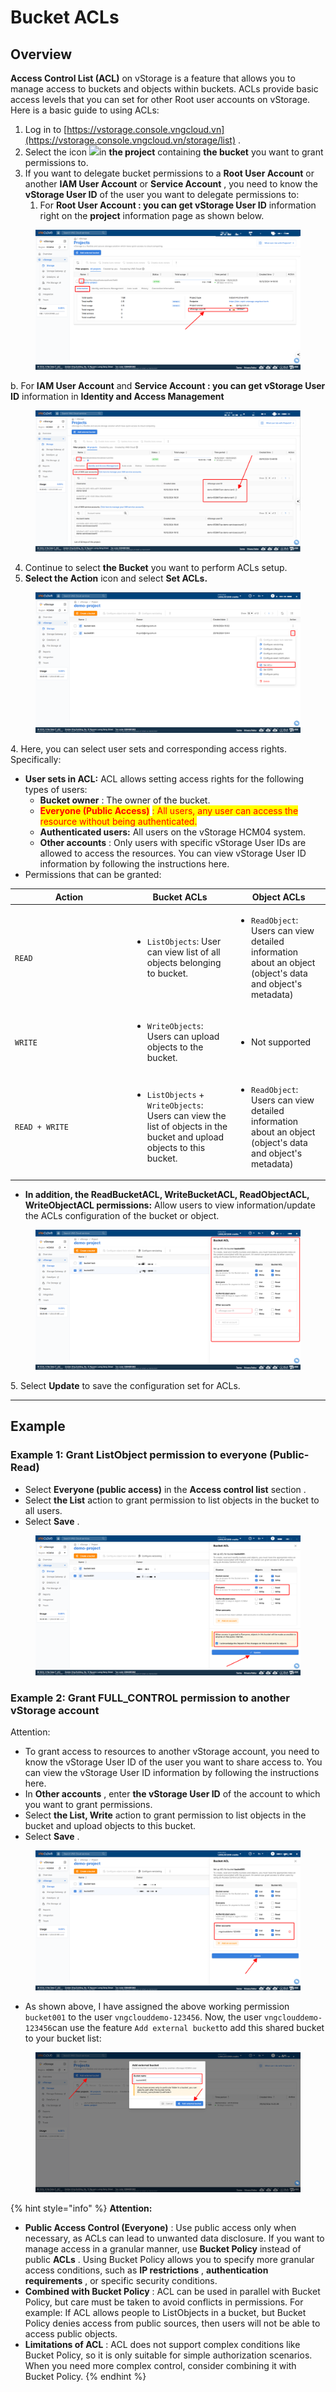 # Bucket ACLs

## **Overview** <a href="#tng-qmz-quan" id="tng-qmz-quan"></a>

**Access Control List (ACL)** on vStorage is a feature that allows you to manage access to buckets and objects within buckets. ACLs provide basic access levels that you can set for other Root user accounts on vStorage. Here is a basic guide to using ACLs:

1. Log in to [https://vstorage.console.vngcloud.vn](https://vstorage.console.vngcloud.vn/storage/list) .
2. Select the icon ![](https://docs.vngcloud.vn/~gitbook/image?url=https%3A%2F%2F3672463924-files.gitbook.io%2F%7E%2Ffiles%2Fv0%2Fb%2Fgitbook-x-prod.appspot.com%2Fo%2Fspaces%252FB0NrrrdJdpYOYzRkbWp5%252Fuploads%252F2Ye0SwJ9LL3dubdbJhKn%252Fimage.png%3Falt%3Dmedia%26token%3Dcee711e0-ec36-4c9d-ab5f-c8537e348626\&width=33\&dpr=4\&quality=100\&sign=d8575ee1\&sv=2)in **the project** containing **the bucket** you want to grant permissions to.
3. If you want to delegate bucket permissions to a **Root User Account** or another **IAM User Account** or **Service Account** , you need to know the **vStorage User ID** of the user you want to delegate permissions to:
   1. For **Root User Account : you can get vStorage User ID** information right on the **project** information page as shown below.

<figure><img src="../../../../../../.gitbook/assets/image (3).png" alt=""><figcaption></figcaption></figure>

b. For **IAM User Account** and **Service Account : you can get vStorage User ID** information in **Identity and Access Management**

<figure><img src="../../../../../../.gitbook/assets/image (1) (1).png" alt=""><figcaption></figcaption></figure>

4. Continue to select **the Bucket** you want to perform ACLs setup.
5. **Select the Action** icon and select **Set ACLs.**

<figure><img src="../../../../../../.gitbook/assets/image (43) (1).png" alt=""><figcaption></figcaption></figure>

4\. Here, you can select user sets and corresponding access rights. Specifically:

* **User sets in ACL:** ACL allows setting access rights for the following types of users:
  * **Bucket owner** : The owner of the bucket.
  * <mark style="color:red;">**Everyone (Public Access)**</mark> <mark style="color:red;"></mark><mark style="color:red;">: All users, any user can access the resource without being authenticated.</mark>
  * **Authenticated users:** All users on the vStorage HCM04 system.
  * **Other accounts** : Only users with specific vStorage User IDs are allowed to access the resources. You can view vStorage User ID information by following the instructions here.
* Permissions that can be granted:

<table><thead><tr><th width="174">Action</th><th>Bucket ACLs</th><th>Object ACLs</th></tr></thead><tbody><tr><td><code>READ</code></td><td><ul><li><code>ListObjects</code>: User can view list of all objects belonging to bucket.</li></ul></td><td><ul><li><code>ReadObject</code>: Users can view detailed information about an object (object's data and object's metadata)</li></ul></td></tr><tr><td><code>WRITE</code></td><td><ul><li><code>WriteObjects</code>: Users can upload objects to the bucket.</li></ul></td><td><ul><li>Not supported</li></ul></td></tr><tr><td><code>READ + WRITE</code></td><td><ul><li><code>ListObjects</code> + <code>WriteObjects</code>: Users can view the list of objects in the bucket and upload objects to this bucket.</li></ul></td><td><ul><li><code>ReadObject</code>: Users can view detailed information about an object (object's data and object's metadata)</li></ul></td></tr></tbody></table>

* **In addition, the ReadBucketACL, WriteBucketACL, ReadObjectACL, WriteObjectACL permissions:** Allow users to view information/update the ACLs configuration of the bucket or object.

<figure><img src="../../../../../../.gitbook/assets/image (44) (1).png" alt=""><figcaption></figcaption></figure>

5\. Select **Update** to save the configuration set for ACLs.

***

## Example <a href="#v-jga-d-xym-minh-ha-68s" id="v-jga-d-xym-minh-ha-68s"></a>

### **Example 1: Grant ListObject permission to everyone (Public-Read)** <a href="#v-jga-d-xym-1-cp-r5s-quyn-sv5a-listobject-cho-tt-r5s-c-5um-mi-68s-ngi-28a9548a-public-read" id="v-jga-d-xym-1-cp-r5s-quyn-sv5a-listobject-cho-tt-r5s-c-5um-mi-68s-ngi-28a9548a-public-read"></a>

* Select **Everyone (public access)** in the **Access control list** section .
* Select **the List** action to grant permission to list objects in the bucket to all users.
* Select **Save** .

<figure><img src="../../../../../../.gitbook/assets/image (45) (1).png" alt=""><figcaption></figcaption></figure>

### **Example 2: Grant FULL\_CONTROL permission to another vStorage account** <a href="#v-jga-d-xym-2-cp-r5s-quyn-sv5a-full_control-cho-mt-79s-ti-jia-khon-ir5a-vstorage-khc-fla" id="v-jga-d-xym-2-cp-r5s-quyn-sv5a-full_control-cho-mt-79s-ti-jia-khon-ir5a-vstorage-khc-fla"></a>

Attention:

* To grant access to resources to another vStorage account, you need to know the vStorage User ID of the user you want to share access to. You can view the vStorage User ID information by following the instructions here.
* In **Other accounts** , enter **the vStorage User ID** of the account to which you want to grant permissions.
* Select **the List, Write** action to grant permission to list objects in the bucket and upload objects to this bucket.
* Select **Save** .

<figure><img src="../../../../../../.gitbook/assets/image (46) (1).png" alt=""><figcaption></figcaption></figure>

* As shown above, I have assigned the above working permission `bucket001` to the user `vngclouddemo-123456`. Now, the user `vngclouddemo-123456`can use the feature `Add external bucket`to add this shared bucket to your bucket list:

<figure><img src="../../../../../../.gitbook/assets/image (47) (1).png" alt=""><figcaption></figcaption></figure>

{% hint style="info" %}
**Attention:**

* **Public Access Control (Everyone)** : Use public access only when necessary, as ACLs can lead to unwanted data disclosure. If you want to manage access in a granular manner, use **Bucket Policy** instead of public **ACLs** . Using Bucket Policy allows you to specify more granular access conditions, such as **IP restrictions** , **authentication requirements** , or specific security conditions.
* **Combined with Bucket Policy** : ACL can be used in parallel with Bucket Policy, but care must be taken to avoid conflicts in permissions. For example: If ACL allows people to ListObjects in a bucket, but Bucket Policy denies access from public sources, then users will not be able to access public objects.
* **Limitations of ACL** : ACL does not support complex conditions like Bucket Policy, so it is only suitable for simple authorization scenarios. When you need more complex control, consider combining it with Bucket Policy.
{% endhint %}

